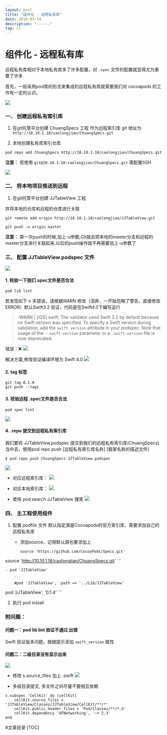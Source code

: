 ```yaml
---
layout: post
title: "组件化 - 远程私有库"
date: 2018-03-14 
description: "------"
tag: CI 
---   
```



# 组件化 - 远程私有库

远程私有库相对于本地私有库多了许多配置，对 `.spec` 文件的配置就显得尤为重要了许多
 
 首先，一般采用pod库的形式来集成的远程私有库就需要我们对 cocoapods 的工作有一定的认识。
 
 
 ![](/images/media/15209234462100/15210147171661.jpg)




### 一、 创建远程私有索引库

1. 在git托管平台创建 ChuangSpecs 工程 作为远程索引库 git 地址为 `http://10.10.1.18/caolongjian/ChuangSpecs.git`


2. 本地创建私有库索引仓库

```
pod repo add ChuangSpecs http://10.10.1.18/caolongjian/ChuangSpecs.git
```


  **注意：** 若使用 `git@10.10.1.18:caolongjian/ChuangSpecs.git` 需配置SSH
 
 
 ![](/images/media/15209234462100/15209242919898.jpg)



### 二、 将本地项目推送到远程

1. 在git托管平台创建 JJTableView 工程

并将本地的仓库和远程的仓库进行关联

```
git remote add origin http://10.10.1.18/caolongjian/JJTableView.git
```

```
git push -u origin master
```

**注意：** 第一次push的时候,加上-u参数,Git就会把本地的master分支和远程的master分支进行关联起来,以后的push操作就不再需要加上-u参数了


### 三、 配置 JJTableView.podspec 文件
![](/images/media/15209234462100/15209252706686.jpg)




#### 1. 校验一下我们.spec文件是否合法

```
pod lib lint
```

若发现如下 n 多错误，请根据WARN 修改（泪奔，一开始忽略了警告，直接修改ERROR）默认Swift3.2 验证，代码是在Swift4.0下编写运行 

> -WARN  | [iOS] swift: The validator used Swift 3.2 by default because no Swift version was specified. To specify a Swift version during validation, add the `swift_version` attribute in your podspec. Note that usage of the `--swift-version` parameter or a `.swift-version` file is now deprecated.

错误：❌
![](/images/media/15209234462100/15209968805813.jpg)

解决方案,修改验证编译环境为 Swift 4.0
![](/images/media/15209234462100/15209971483117.jpg)



#### 2. tag 标签

```
git tag 0.1.0
git push --tags
```

#### 3. 校验远程 .spec文件是否合法

```
pod spec lint
```

![](/images/media/15209234462100/15209979433502.jpg)


#### 4. .repo 提交到远程私有索引库

我们要将 JJTableView.podspec 提交到我们的远程私有索引库(ChuangSpecs)当中去，使用pod repo push [远程私有索引库名称] [框架名称的描述文件]

```
$ pod repo push ChuangSpecs JJTableView.podspec
```
![](/images/media/15209234462100/15209981574964.jpg)


- 对应远程索引库：
![](/images/media/15209234462100/15209983974164.jpg)


- 对应本地索引库：
![](/images/media/15209234462100/15209982406452.jpg)


- 使用 pod search JJTableView 搜索
![](/images/media/15209234462100/15209984753755.jpg)



### 四、 主工程使用组件

1. 配置 podfile 文件
    默认指定源是Cocoapods的官方索引库，需要添加自己的远程私有库

    - 添加source，记得默认源也要添加上

        ```
        source 'https://github.com/CocoaPods/Specs.git'
source 'http://10.10.1.18/caolongjian/ChuangSpecs.git'
        ```
   
    
    - pod 'JJTableView'
    
        ```
        #pod 'JJTableView', :path => '../Lib/JJTableView'
  pod 'JJTableView', '0.1.4'
        ```


2. 执行 pod install



### 附问题：

#### 问题一：pod lib lint 验证不通过 出错

Swift 验证版本问题，根据提示添加 `swift_version` 属性
 

#### 问题二：二级目录没有显示出来

![](/images/media/15209234462100/15209991564647.jpg)


- 修改 s.source_files 加上 .swift
![](/images/media/15209234462100/15210088484156.jpg)



- 多级目录提交, 多文件之间尽量不要相互依赖

```
s.subspec 'CellKit' do |cellKit|
    cellKit.source_files = 'JJTableView/Classes/JJTableView/CellKit/**/*'
    cellKit.public_header_files = 'Pod/Classes/**/*.h'
    cellKit.dependency 'AFNetworking', '~> 2.3'
end
```



#文章目录
[TOC]







